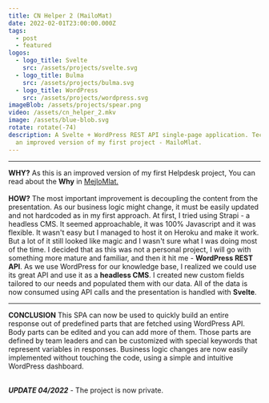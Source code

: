 ```yaml
---
title: CN Helper 2 (MailoMat)
date: 2022-02-01T23:00:00.000Z
tags:
  - post
  - featured
logos:
  - logo_title: Svelte
    src: /assets/projects/svelte.svg
  - logo_title: Bulma
    src: /assets/projects/bulma.svg
  - logo_title: WordPress
    src: /assets/projects/wordpress.svg
imageBlob: /assets/projects/spear.png
video: /assets/cn_helper_2.mkv
image: /assets/blue-blob.svg
rotate: rotate(-74)
description: A Svelte + WordPress REST API single-page application. Technically
  an improved version of my first project - MailoMlat.
---
```

- - -

**WHY?**
As this is an improved version of my first Helpdesk project, You can read about the **Why** in [MejloMlat.](https://filip-jugkala.com/projects/2020%20mejlomlat/)
\
\
**HOW?**
The most important improvement is decoupling the content from the presentation. As our business logic might change, it must be easily updated and not hardcoded as in my first approach.
At first, I tried using Strapi - a headless CMS. It seemed approachable, it was 100% Javascript and it was flexible. It wasn't easy but I managed to host it on Heroku and make it work. But a lot of it still looked like magic and I wasn't sure what I was doing most of the time.
I decided that as this was not a personal project, I will go with something more mature and familiar, and then it hit me - **WordPress REST API**.
As we use WordPress for our knowledge base, I realized we could use its great API and use it as a **headless CMS**. I created new custom fields tailored to our needs and populated them with our data.
All of the data is now consumed using API calls and the presentation is handled with **Svelte**. 

- - -

**CONCLUSION**
This SPA can now be used to quickly build an entire response out of predefined parts that are fetched using WordPress API. Body parts can be edited and you can add more of them. Those parts are defined by team leaders and can be customized with special keywords that represent variables in responses. 
Business logic changes are now easily implemented without touching the code, using a simple and intuitive WordPress dashboard.

\
***UPDATE 04/2022*** -  The project is now private.